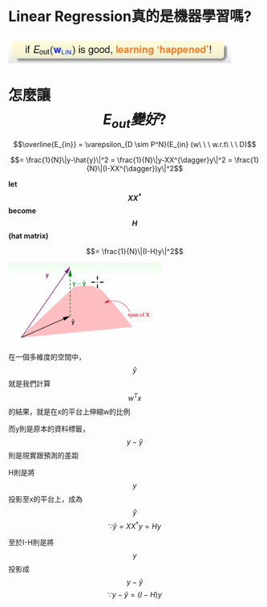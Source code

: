 # Linear Regression真的是機器學習嗎?

![](/assets/78293hf9823hf921hj3r9823.png)

# 怎麼讓$$E_{out}變好?$$

$$\overline{E_{in}} = \varepsilon_{D \sim P^N}(E_{in} (w\ \ \ w.r.t\ \ \ D)$$

$$= \frac{1}{N}\|y-\hat{y}\|^2 = \frac{1}{N}\|y-XX^{\dagger}y\|^2 = \frac{1}{N}\|(I-XX^{\dagger})y\|^2$$

**let **$$XX^{\dagger}$$** become **$$H$$**\(hat matrix\)**

$$= \frac{1}{N}\|(I-H)y\|^2$$

![](/assets/d9j328fj9283f92h.png)

在一個多維度的空間中，$$\hat{y}$$就是我們計算$$w^Tx$$的結果，就是在x的平台上伸縮w的比例

而y則是原本的資料標籤，$$y-\hat{y}$$則是現實跟預測的差距

H則是將$$y$$ 投影至x的平台上，成為$$\hat{y}$$               $$\because \hat{y} = XX^{\dagger}y = Hy$$

至於I-H則是將$$y$$ 投影成$$y-\hat{y}$$                    $$\because y-\hat{y} = (I-H)y$$

